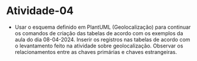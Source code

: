 # Atividade-04
- Usar o esquema definido em PlantUML (Geolocalização) para continuar os comandos de criação das tabelas de acordo com os exemplos da aula do dia 08-04-2024. 
Inserir os registros nas tabelas de acordo com o levantamento feito na atividade sobre geolocalização.
Observar os relacionamentos entre as chaves primárias e chaves estrangeiras.
